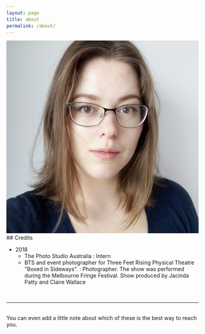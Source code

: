 ```yaml
---
layout: page
title: about
permalink: /about/
---
```


<img class="col one right" src="/media/avatar.jpg">

<br/>
## Credits

* 2018
  * The Photo Studio Australia : Intern
  * BTS and event photographer for Three Feet Rising Physical Theatre "Boxed in Sideways". : Photographer. The show was performed during the Melbourne Fringe Festival. Show produced by Jacinda Patty and Claire Wallace

<br/>
<hr/>
<br/>
<span class="contacticon center">
	<a href="mailto:svet.wis@gmail.com"><i class="fa fa-envelope-square"></i></a>
	<a href="https://www.facebook.com/keostudio" target="_blank"><i class="fa fa-facebook-square"></i></a>
	<a href="https://keo-studio.pixieset.com/" target="_blank"><i class="fa fa-tumblr-square"></i></a>
	<a href="https://www.instagram.com/keo_studio_photography" target="_blank"><i class="fa fa-instagram-square"></i></a>
</span>

<div class="col three caption">
	You can even add a little note about which of these is the best way to reach you.
</div>

